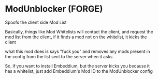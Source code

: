 # ModUnblocker (FORGE)
Spoofs the client side Mod List


Basically, things like Mod Whitelists will contact the client, and request the mod list from the client, if it finds a mod not on the whitelist, it kicks the client

what this mod does is says "fuck you" and removes any mods present in the config from the list sent to the server when it asks

So, if you want to install Embeddium, but the server kicks you because it has a whitelist, just add Embeddium's Mod ID to the ModUnblocker config 
